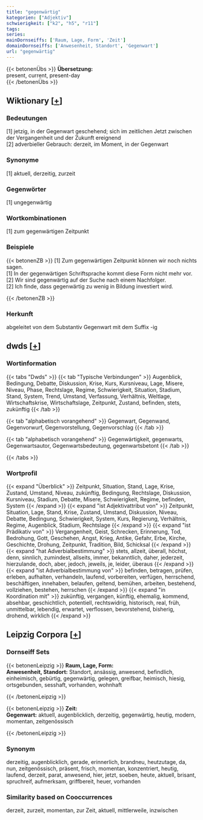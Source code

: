 ```yaml
---
title: "gegenwärtig"
kategorien: ["Adjektiv"]
schwierigkeit: ["k2", "h5", "r11"]
tags:
series:
mainDornseiffs: ['Raum, Lage, Form', 'Zeit']
domainDornseiffs: ['Anwesenheit, Standort', 'Gegenwart']
url: "gegenwärtig"
---
```


{{< betonenÜbs >}}
**Übersetzung:**  
present, current, present-day  
{{< /betonenÜbs >}}

## Wiktionary [[+](https://de.wiktionary.org/wiki/gegenwärtig)]

### Bedeutungen
[1] jetzig, in der Gegenwart geschehend; sich im zeitlichen Jetzt zwischen der Vergangenheit und der Zukunft ereignend  
[2] adverbieller Gebrauch: derzeit, im Moment, in der Gegenwart  

### Synonyme
[1] aktuell, derzeitig, zurzeit  

### Gegenwörter
[1] ungegenwärtig  

### Wortkombinationen
[1] zum gegenwärtigen Zeitpunkt  

### Beispiele
{{< betonenZB >}}
[1] Zum gegenwärtigen Zeitpunkt können wir noch nichts sagen.  
[1] In der gegenwärtigen Schriftsprache kommt diese Form nicht mehr vor.  
[2] Wir sind gegenwärtig auf der Suche nach einem Nachfolger.  
[2] Ich finde, dass gegenwärtig zu wenig in Bildung investiert wird.  

{{< /betonenZB >}}
### Herkunft
abgeleitet von dem Substantiv Gegenwart mit dem Suffix -ig  



## dwds [[+](https://www.dwds.de/wb/gegenwärtig)]

### Wortinformation
{{< tabs "Dwds" >}}
{{< tab "Typische Verbindungen" >}}
Augenblick, Bedingung, Debatte, Diskussion, Krise, Kurs, Kursniveau, Lage, Misere, Niveau, Phase, Rechtslage, Regime, Schwierigkeit, Situation, Stadium, Stand, System, Trend, Umstand, Verfassung, Verhältnis, Weltlage, Wirtschaftskrise, Wirtschaftslage, Zeitpunkt, Zustand, befinden, stets, zukünftig
{{< /tab >}}

{{< tab "alphabetisch vorangehend" >}}
Gegenwart, Gegenwand, Gegenvorwurf, Gegenvorstellung, Gegenvorschlag
{{< /tab >}}

{{< tab "alphabetisch vorangehend" >}}
Gegenwärtigkeit, gegenwarts, Gegenwartsautor, Gegenwartsbedeutung, gegenwartsbetont
{{< /tab >}}

{{< /tabs >}}

### Wortprofil
{{< expand "Überblick" >}} Zeitpunkt, Situation, Stand, Lage, Krise, Zustand, Umstand, Niveau, zukünftig, Bedingung, Rechtslage, Diskussion, Kursniveau, Stadium, Debatte, Misere, Schwierigkeit, Regime, befinden, System {{< /expand >}}
{{< expand "ist Adjektivattribut von" >}} Zeitpunkt, Situation, Lage, Stand, Krise, Zustand, Umstand, Diskussion, Niveau, Debatte, Bedingung, Schwierigkeit, System, Kurs, Regierung, Verhältnis, Regime, Augenblick, Stadium, Rechtslage {{< /expand >}}
{{< expand "ist Prädikativ von" >}} Vergangenheit, Geist, Schrecken, Erinnerung, Tod, Bedrohung, Gott, Geschehen, Angst, Krieg, Antike, Gefahr, Erbe, Kirche, Geschichte, Drohung, Zeitpunkt, Tradition, Bild, Schicksal {{< /expand >}}
{{< expand "hat Adverbialbestimmung" >}} stets, allzeit, überall, höchst, denn, sinnlich, zumindest, allseits, immer, bekanntlich, daher, jederzeit, hierzulande, doch, aber, jedoch, jeweils, je, leider, überaus {{< /expand >}}
{{< expand "ist Adverbialbestimmung von" >}} befinden, betragen, prüfen, erleben, aufhalten, verhandeln, laufend, vorbereiten, verfügen, herrschend, beschäftigen, innehaben, belaufen, geltend, bemühen, arbeiten, bestehend, vollziehen, bestehen, herrschen {{< /expand >}}
{{< expand "in Koordination mit" >}} zukünftig, vergangen, künftig, ehemalig, kommend, absehbar, geschichtlich, potentiell, rechtswidrig, historisch, real, früh, unmittelbar, lebendig, erwartet, verflossen, bevorstehend, bisherig, drohend, wirklich {{< /expand >}}

## Leipzig Corpora [[+](https://corpora.uni-leipzig.de/en/res?word=gegenwärtig&corpusId=deu_newscrawl-public_2018)]

### Dornseiff Sets
{{< betonenLeipzig >}}
**Raum, Lage, Form:**  
**Anwesenheit, Standort:** Standort, ansässig, anwesend, befindlich, einheimisch, gebürtig, gegenwärtig, gelegen, greifbar, heimisch, hiesig, ortsgebunden, sesshaft, vorhanden, wohnhaft  

{{< /betonenLeipzig >}}


{{< betonenLeipzig >}}
**Zeit:**  
**Gegenwart:** aktuell, augenblicklich, derzeitig, gegenwärtig, heutig, modern, momentan, zeitgenössisch  

{{< /betonenLeipzig >}}

### Synonym
derzeitig, augenblicklich, gerade, erinnerlich, brandneu, heutzutage, da, nun, zeitgenössisch, präsent, frisch, momentan, konzentriert, heutig, laufend, derzeit, parat, anwesend, hier, jetzt, soeben, heute, aktuell, brisant, spruchreif, aufmerksam, griffbereit, heuer, vorhanden


### Similarity based on Cooccurrences
derzeit, zurzeit, momentan, zur Zeit, aktuell, mittlerweile, inzwischen

